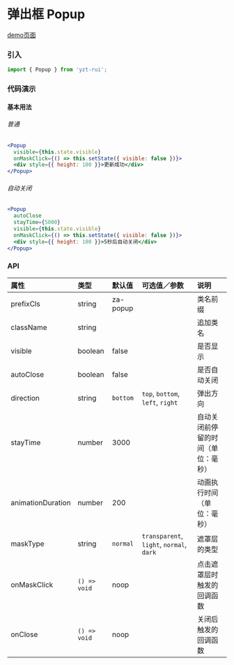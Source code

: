 # 弹出框 Popup

[demo页面](https://yyb323.com/yui.mobile/#/popup)

### 引入

```js
import { Popup } from 'yzt-rui';
```

### 代码演示

#### 基本用法

###### 普通
```jsx
<Popup
  visible={this.state.visible}
  onMaskClick={() => this.setState({ visible: false })}>
  <div style={{ height: 100 }}>更新成功</div>
</Popup>
```

###### 自动关闭
```jsx
<Popup
  autoClose
  stayTime={5000}
  visible={this.state.visible}
  onMaskClick={() => this.setState({ visible: false })}>
  <div style={{ height: 100 }}>5秒后自动关闭</div>
</Popup>
```

### API

| 属性 | 类型 | 默认值 | 可选值／参数 | 说明 |
| :--- | :--- | :--- | :--- | :--- |
| prefixCls | string | za-popup | | 类名前缀 |
| className | string | | | 追加类名 |
| visible | boolean | false | | 是否显示 |
| autoClose | boolean | false | | 是否自动关闭 |
| direction | string | `bottom` | `top`, `bottom`, `left`, `right` | 弹出方向 |
| stayTime | number | 3000 | | 自动关闭前停留的时间（单位：毫秒） |
| animationDuration | number | 200 | | 动画执行时间（单位：毫秒） |
| maskType | string | `normal` | `transparent`, `light`, `normal`, `dark` | 遮罩层的类型 |
| onMaskClick | <code>() => void</code> | noop | | 点击遮罩层时触发的回调函数 |
| onClose | <code>() => void</code> | noop | | 关闭后触发的回调函数 |



